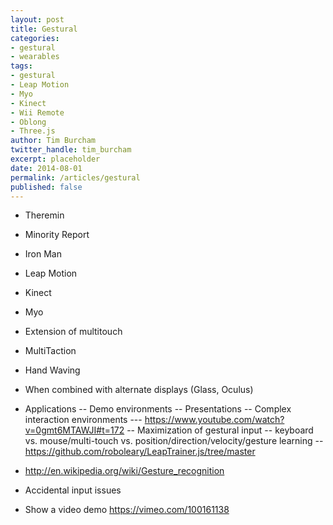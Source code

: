 ```yaml
---
layout: post
title: Gestural
categories: 
- gestural
- wearables
tags: 
- gestural
- Leap Motion
- Myo
- Kinect
- Wii Remote
- Oblong
- Three.js
author: Tim Burcham
twitter_handle: tim_burcham
excerpt: placeholder
date: 2014-08-01
permalink: /articles/gestural
published: false
---
```


- Theremin
- Minority Report
- Iron Man
- Leap Motion
- Kinect
- Myo
- Extension of multitouch
- MultiTaction
- Hand Waving
- When combined with alternate displays (Glass, Oculus)
- Applications
-- Demo environments
-- Presentations
-- Complex interaction environments
--- https://www.youtube.com/watch?v=0gmt6MTAWJI#t=172
-- Maximization of gestural input -- keyboard vs. mouse/multi-touch vs. position/direction/velocity/gesture learning
-- https://github.com/roboleary/LeapTrainer.js/tree/master
- http://en.wikipedia.org/wiki/Gesture_recognition
- Accidental input issues

- Show a video demo https://vimeo.com/100161138